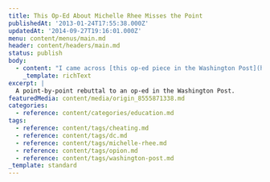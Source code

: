 ```yaml
---
title: This Op-Ed About Michelle Rhee Misses the Point
publishedAt: '2013-01-24T17:55:38.000Z'
updatedAt: '2014-09-27T19:16:01.000Z'
menu: content/menus/main.md
header: content/headers/main.md
status: publish
body:
  - content: "I came across [this op-ed piece in the Washington Post](http://www.washingtonpost.com/opinions/rhee-had-her-flaws-but-she-wasnt-a-cheater/2013/01/11/d84c8fa4-5a90-11e2-88d0-c4cf65c3ad15_story.html \"Rhee had her flaws, but she wasn\x92t a cheater\") in my reading list today, and I was so struck by how mistaken it was. So here's a point-by-point rebuttal.\n\n<ExtendedQuote>\n  That would be the case if any investigators \x97 news reporters, the Education Department, D.C.\x92s Office of the State Superintendent or the firm hired to investigate the cheating \x97 had found that Rhee or top deputies encouraged cheating. That [happened in Atlanta](http://www.washingtonpost.com/blogs/answer-sheet/post/shocking-details-of-atlanta-cheating-scandal/2011/07/06/gIQAQPhY2H_blog.html \"Shocking details of Atlanta cheating scandal\"). But to date, that has not been found in the District. More likely, Rhee wasn\x92t aggressive enough in investigating cheating. But think back to the Rhee years. Her biggest controversies arose from being too tough on teachers. Would her detractors have applauded yet another attack on teachers \x97 this time for cheating? Not likely.\n</ExtendedQuote>\n\nNo, she wasn't aggressive enough in investigating cheating; that's the whole problem. I'm not sure at what point she decided that she wasn't going to do something because her detractors said she shouldn't (or how that at all matters), but if she did, there's a lot of other things should would be doing differently. I don't think she's ever acted based on what her detractors said, and as a woman of principles (regardless of how you feel about those principles), she shouldn't. I'd like to assume that her principles include honesty but it doesn't seem like that's the case.\n\n<ExtendedQuote>\n  Most of the media coverage over cheating ignores something fundamental: The controversy is over cheating on the D.C. CAS (Comprehensive Assessment System), the local exam whose results are used to reward or punish teachers and principals. This test has nothing to do with the federal exam used to compare achievement by D.C. students to similar urban students around the country. That test, the [National Assessment of Educational Progress](http://nces.ed.gov/nationsreportcard/) (NAEP), is the so-called \x93gold standard\x94 of testing, and it showed that D.C. students made unique progress during the Rhee years.\n</ExtendedQuote>\n\nThis is the first time the writer really misses the point -- her whole legacy is hinged on the fact that the process of handing out money based on these local tests is flawed. It doesn't build a system that encourages collaboration between teachers, it turns them into competitors for scarce resources, and it incentivizes cheating by providing a direct link between resources and test scores, and all these activities harm the learning of students. \_THAT'S the problem -- the system isn't effective for the goals a school system is trying to\_achieve, and her whole reform model, her legacy, hinges on that system.\n\nThat's why she doesn't investigate it -- not because she's concerned about what her detractors think, but because she realizes her current platform gets undermined when she investigates and finds out that there was, in fact, cheating on that particular test.\n\nI don't know enough about the NAEP test to assume, as this writer does, that it's uncheatable and a \"gold standard.\" \_I will however point out the fallacy of attributing short-term score gains to a single or set of policies, the way he does (which is a much bigger, more statistical can of worms I won't go in to -- read [ShankerBlog](http://shankerblog.org/ \"Shanker Blog\")\_if you want to know more).\n\n<ExtendedQuote>\n  But was holding teachers accountable for their students\x92 education (which, as the theory goes, encouraged cheating) one of her mistakes? To weigh that question, let\x92s translate this into a journalistic equivalent. Imagine an aggressive editor launching a new magazine. The editor relentlessly presses her young writers to produce unique articles on a crazy-fast deadline. One day, a writer gets exposed for taking a shortcut via plagiarism. Who\x92s at fault, the cheating writer or the aggressive editor?\n</ExtendedQuote>\n\nBoth are, and to fail to place the blame of cheating partially on the system that engenders it is ridiculous. \_People's behaviors are incentivized by the systems in which they participate, and to not discuss the role the system plays completely misses the point. \_If we're going with this sort of reductionist logic, then it's all students' fault when they don't learn anything. \_And that's patently absurd.\n\n<ExtendedQuote>\n  At first, Rhee\x92s reforms appeared to be working. Low-income black students really did start to do better. As it turns out, the many D.C. teachers who for years blamed the shortcomings of their students entirely on their impoverished home lives were only partly right. Schools, at least those that know how to promote effective teaching, can make a difference.\n</ExtendedQuote>\n\nWhile I wasn't there, so to speak, I'm inclined to think this is a major strawman. \_No teacher I've read has ever tried to place all the blame on poverty. \_Schools CAN make a difference; teachers CAN make a difference, and they do all the time. \_But to do the opposite (place all the blame on the teacher) makes the same mistake, and it doesn't seem like Rhee and the edreform crew want to accept the role that poverty plays, focusing all their reform efforts on teacher\_evaluations\_and merit pay without considering how these systems affect things.\n\nSo that's the issue -- these are systems, and parts of systems, and they have effects on the way people act within those systems, and not looking those systems is a mistake.\n\n![SternRhee](https://static.jamesdigioia.com/uploads/2013/01/stern-michelle-rhee.jpg)\n"
    _template: richText
excerpt: |
  A point-by-point rebuttal to an op-ed in the Washington Post.
featuredMedia: content/media/origin_8555871338.md
categories:
  - reference: content/categories/education.md
tags:
  - reference: content/tags/cheating.md
  - reference: content/tags/dc.md
  - reference: content/tags/michelle-rhee.md
  - reference: content/tags/opion.md
  - reference: content/tags/washington-post.md
_template: standard
---
```

